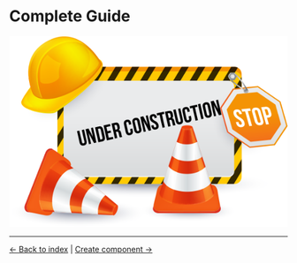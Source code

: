 # Complete Guide

![maintenance.png](/wiki/img/maintenance.png "Maintenance")

---

[← Back to index](../../index.md) | [Create component →](component.md)
